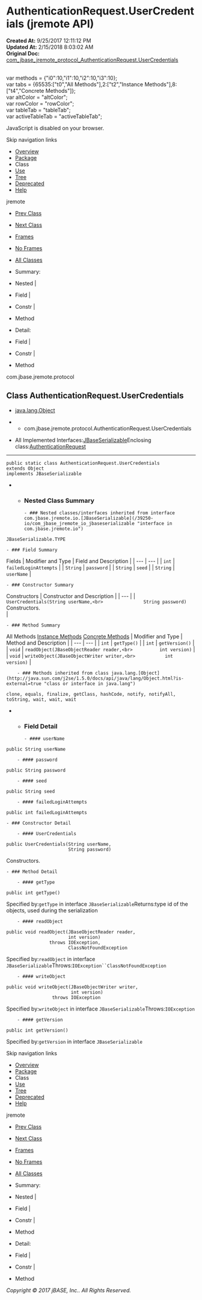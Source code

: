 # AuthenticationRequest.UserCredentials (jremote   API)

**Created At:** 9/25/2017 12:11:12 PM  
**Updated At:** 2/15/2018 8:03:02 AM  
**Original Doc:** [com_jbase_jremote_protocol_AuthenticationRequest.UserCredentials](https://docs.jbase.com/39270-protocol/com_jbase_jremote_protocol_AuthenticationRequest.UserCredentials)  

<!--<br>    try {<br>        if (location.href.indexOf('is-external=true') == -1) {<br>            parent.document.title="AuthenticationRequest.UserCredentials (jremote   API)";<br>        }<br>    }<br>    catch(err) {<br>    }<br>//--><br>var methods = {"i0":10,"i1":10,"i2":10,"i3":10};<br>var tabs = {65535:["t0","All Methods"],2:["t2","Instance Methods"],8:["t4","Concrete Methods"]};<br>var altColor = "altColor";<br>var rowColor = "rowColor";<br>var tableTab = "tableTab";<br>var activeTableTab = "activeTableTab";
JavaScript is disabled on your browser.

Skip navigation links

- [Overview](../../../../overview-summary.html)
- [Package](/39270-protocol/com_jbase_jremote_protocol_package-summary)
- Class
- [Use](/39271-class-use/com_jbase_jremote_protocol_class-use_AuthenticationRequest.UserCredentials)
- [Tree](/39270-protocol/com_jbase_jremote_protocol_package-tree)
- [Deprecated](../../../../deprecated-list.html)
- [Help](../../../../help-doc.html)


jremote <br>

- [Prev Class](/39270-protocol/com_jbase_jremote_protocol_authenticationrequest "class in com.jbase.jremote.protocol")
- [Next Class](/39270-protocol/com_jbase_jremote_protocol_begintransactionrequest "class in com.jbase.jremote.protocol")


- [Frames](../../../../index.html?com/jbase/jremote/protocol//39270-protocol/com_jbase_jremote_protocol_AuthenticationRequest.UserCredentials)
- [No Frames](/39270-protocol/com_jbase_jremote_protocol_AuthenticationRequest.UserCredentials)


- [All Classes](../../../../allclasses-noframe.html)


<!--<br>  allClassesLink = document.getElementById("allclasses\_navbar\_top");<br>  if(window==top) {<br>    allClassesLink.style.display = "block";<br>  }<br>  else {<br>    allClassesLink.style.display = "none";<br>  }<br>  //-->

- Summary:
- Nested |
- Field |
- Constr |
- Method


- Detail:
- Field |
- Constr |
- Method

com.jbase.jremote.protocol

## Class AuthenticationRequest.UserCredentials

- [java.lang.Object](http://java.sun.com/j2se/1.5.0/docs/api/java/lang/Object.html?is-external=true "class or interface in java.lang")
- - com.jbase.jremote.protocol.AuthenticationRequest.UserCredentials


- All Implemented Interfaces:[JBaseSerializable](/39250-io/com_jbase_jremote_io_jbaseserializable "interface in com.jbase.jremote.io")Enclosing class:[AuthenticationRequest](/39270-protocol/com_jbase_jremote_protocol_authenticationrequest "class in com.jbase.jremote.protocol")
* * *


```
public static class AuthenticationRequest.UserCredentials
extends Object
implements JBaseSerializable
```

- - ### Nested Class Summary

        - ### Nested classes/interfaces inherited from interface com.jbase.jremote.io.[JBaseSerializable](/39250-io/com_jbase_jremote_io_jbaseserializable "interface in com.jbase.jremote.io")
`JBaseSerializable.TYPE`


    - ### Field Summary


Fields | Modifier and Type | Field and Description |
| --- | --- |
| `int` | `failedLoginAttempts`  |
| `String` | `password`  |
| `String` | `seed`  |
| `String` | `userName`  |


    - ### Constructor Summary


Constructors | Constructor and Description |
| --- |
| `UserCredentials(String userName,<br>               String password)`<br>Constructors.<br> |


    - ### Method Summary


All Methods [Instance Methods](javascript:show%282%29;) [Concrete Methods](javascript:show%288%29;) | Modifier and Type | Method and Description |
| --- | --- |
| `int` | `getType()`  |
| `int` | `getVersion()`  |
| `void` | `readObject(JBaseObjectReader reader,<br>          int version)`  |
| `void` | `writeObject(JBaseObjectWriter writer,<br>           int version)`  |


        - ### Methods inherited from class java.lang.[Object](http://java.sun.com/j2se/1.5.0/docs/api/java/lang/Object.html?is-external=true "class or interface in java.lang")
`clone, equals, finalize, getClass, hashCode, notify, notifyAll, toString, wait, wait, wait`

- - ### Field Detail

        - #### userName

```
public String userName
```


        - #### password

```
public String password
```


        - #### seed

```
public String seed
```


        - #### failedLoginAttempts

```
public int failedLoginAttempts
```


    - ### Constructor Detail

        - #### UserCredentials

```
public UserCredentials(String userName,
                       String password)
```

Constructors.


    - ### Method Detail

        - #### getType

```
public int getType()
```
Specified by:`getType` in interface `JBaseSerializable`Returns:type id of the objects, used during the serialization


        - #### readObject

```
public void readObject(JBaseObjectReader reader,
                       int version)
                throws IOException,
                       ClassNotFoundException
```
Specified by:`readObject` in interface `JBaseSerializable`Throws:`IOException``ClassNotFoundException`


        - #### writeObject

```
public void writeObject(JBaseObjectWriter writer,
                        int version)
                 throws IOException
```
Specified by:`writeObject` in interface `JBaseSerializable`Throws:`IOException`


        - #### getVersion

```
public int getVersion()
```
Specified by:`getVersion` in interface `JBaseSerializable`

Skip navigation links

- [Overview](../../../../overview-summary.html)
- [Package](/39270-protocol/com_jbase_jremote_protocol_package-summary)
- Class
- [Use](/39271-class-use/com_jbase_jremote_protocol_class-use_AuthenticationRequest.UserCredentials)
- [Tree](/39270-protocol/com_jbase_jremote_protocol_package-tree)
- [Deprecated](../../../../deprecated-list.html)
- [Help](../../../../help-doc.html)


jremote <br>

- [Prev Class](/39270-protocol/com_jbase_jremote_protocol_authenticationrequest "class in com.jbase.jremote.protocol")
- [Next Class](/39270-protocol/com_jbase_jremote_protocol_begintransactionrequest "class in com.jbase.jremote.protocol")


- [Frames](../../../../index.html?com/jbase/jremote/protocol//39270-protocol/com_jbase_jremote_protocol_AuthenticationRequest.UserCredentials)
- [No Frames](/39270-protocol/com_jbase_jremote_protocol_AuthenticationRequest.UserCredentials)


- [All Classes](../../../../allclasses-noframe.html)


<!--<br>  allClassesLink = document.getElementById("allclasses\_navbar\_bottom");<br>  if(window==top) {<br>    allClassesLink.style.display = "block";<br>  }<br>  else {<br>    allClassesLink.style.display = "none";<br>  }<br>  //-->

- Summary:
- Nested |
- Field |
- Constr |
- Method


- Detail:
- Field |
- Constr |
- Method

*Copyright © 2017 jBASE, Inc.. All Rights Reserved.*
